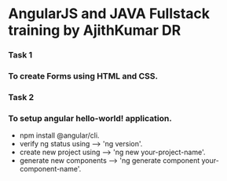 # AngularJS and JAVA Fullstack training by AjithKumar DR
### Task 1
### To create Forms using HTML and CSS.

### Task 2
### To setup angular hello-world! application.
* npm install @angular/cli.
* verify ng status using --> 'ng version'.
* create new project using --> 'ng new your-project-name'.
* generate new components --> 'ng generate component your-component-name'.

